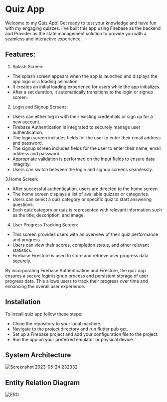 # Quiz App

Welcome to my Quiz App! Get ready to test your knowledge and have fun with my engaging quizzes. I've built this app using Firebase as the backend and Provider as the state management solution to provide you with a seamless and interactive experience.

## Features:

1. Splash Screen:

* The splash screen appears when the app is launched and displays the app logo or a loading animation.
* It creates an initial loading experience for users while the app initializes.
* After a set duration, it automatically transitions to the login or signup screen.
2. Login and Signup Screens:

* Users can either log in with their existing credentials or sign up for a new account.
* Firebase Authentication is integrated to securely manage user authentication.
* The login screen includes fields for the user to enter their email address and password.
* The signup screen includes fields for the user to enter their name, email address and  password.
* Appropriate validation is performed on the input fields to ensure data integrity.
* Users can switch between the login and signup screens seamlessly.

3.Home Screen:
* After successful authentication, users are directed to the home screen.
* The home screen displays a list of available quizzes or categories.
* Users can select a quiz category or specific quiz to start answering questions.
* Each quiz category or quiz is represented with relevant information such as the title, description, and image.

4. User Progress Tracking Screen:
* This screen provides users with an overview of their quiz performance and progress.
* Users can view their scores, completion status, and other relevant statistics.
* Firebase Firestore is used to store and retrieve user progress data securely.

By incorporating Firebase Authentication and Firestore, the quiz app ensures a secure login/signup process and persistent storage of user progress data. This allows users to track their progress over time and enhancing the overall user experience.

## Installation
To install quiz app,follow these steps:

* Clone the repository to your local machine.
* Navigate to the project directory and run flutter pub get.
* Set up a Firebase project and add your configuration file to the project.
* Run the app on your preferred emulator or physical device.


## System Architecture
![Screenshot 2023-05-24 232332](https://github.com/hamxamehboob/Quiz-App/assets/97390895/0c98097c-9bc3-4a86-82de-d5a6d5c3c855)

## Entity Relation Diagram
![ERD](https://github.com/hamxamehboob/Quiz-App/assets/97390895/50b1ab9e-b165-4f11-8593-fce0f56ab9d7)



